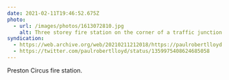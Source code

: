 ```yaml
---
date: 2021-02-11T19:46:52.675Z
photo:
  - url: /images/photos/1613072810.jpg
    alt: Three storey fire station on the corner of a traffic junction.
syndication:
  - https://web.archive.org/web/20210211212018/https://paulrobertlloyd.com/photos/1613072812/
  - https://twitter.com/paulrobertlloyd/status/1359975408624685058
---
```

Preston Circus fire station.
